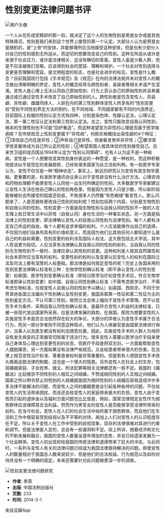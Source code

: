 # 性别变更法律问题书评

![用户头像](https://img2.doubanio.com/icon/u162824602-1.jpg)

一个人从在形成受精卵的那一刻，就决定了这个人的生物性别是男是女亦或是其他特殊情况，性别是我们来到这个世界上接受的第一个认定。大部分人认为是男是女是随机的，是“上帝”的安排，并能够理所应当地接受这种安排，但是也有少部分人对自己的性别感到无所适从，而迫切的想要改变自己的性别。这种无所适从或许是来源于社会压力，或许是法律相关，这没有确切的答案。变性人虽是少数人群，但是不应该被我们忽略，应该得到社会的宽容、理解和保护。一个社会对性别选择与变更是否理解和宽容，是文明程度的标志，也是社会进步的标志。变性是什么概念？目前我国现行包括《手术规范》及《规范》在内的法律法规并未对变性人的概念做出清晰明确的界定，变性人的概念经常与跨性别者、易装者等相关术语产生混淆。变性人是心理上无法认同自己原始性别、行为上否认自己的原始性别并且希冀通过或已通过变性手术改变了自己原始性别的人。跨性别者是包含变性人、异装癖、异性癖、雌雄同体人、人妖在内的第三性别群体变性人所享有的“性别变更权”受到不同性别界定方法的制约，在不同地域、不同国家都有不同的内涵界定。目前国际上权威的性别认定方式有四种，分别是染色体、性腺认定法，心理认定法，第一第二性征认定法和第三性别认定法。总之，变性只能改变自我认同性别，根本的生理性别也不可能“回炉重造”。而这种渴望变为异性的心理是否属于医学疾病呢？在传统观念上性别变更属于“异性病”，何欧尼格概括出易性癖的4个特征：①深信自己内在是异性；②声称自己是异性，但身躯发育并非异性；③要求医学改变躯体成为自己所认定的性别；④希望周围人按其体验的性别接受自己。后来世卫组织成员国丛1994年认定为“性别认同障碍”。也有人认为这不是一种疾病，变性是一个人想要改变其性别身份表达的一种愿望，是一种权利，而这种积极地提法似乎是现在的发展趋势，己经有很多国家为此立法和判例。有一些医学专家认为，变性不仅仅是一种“精神状态”。事实上，新近的研究认为变性有其生物学基础。更重要的是，标准医学通讯协议承认对于变性欲没有什么治疗方法。心理咨询和药物处理都不能使变性人认同他一出生时所确定的性别。大多数医学专家都建议让变性人生活在他自己确认的性别角色里。但是因为变性人只是少数，所以新阶段能够被社会所接受的程度还较低，不免很多人仍然戴“有色眼镜”看变性人。那么问题来了，人是否拥有更改自己性别的权利呢？性别包括两个内容，分别是生物性别和自我认同的性别。性别变更一方面是指生物性别与自我认同的性别不一致的人在生理上和日常生活中以异性（自我认同）身份生活的一种事实状态，另一方面是指法律上的性别变更，即法律确认变性人的自我认同性别为法律性别。每个人都有决定自己命运的自由，每个人都有追求幸福的权利。个人应该能够作出自己的选择，不仅因为他们自身所具有的价值和意义，而且因为他们比其他任何人都知道什么是自己的利益和需要。性别变更的权利涉及国际人权法，这大致包括五大学说，其中人性说更为贴切。人应当享有法律确认其自我认同的性别的权利，当自我认同的性别与生物性别不一致时，法律应承认其性别的变更。这种权利是人按其自然属性和社会本质所应当享有的权利。变更性别的权利以及变更以后变性人的权利在国际立法及司法上都有深厚的人权基础。那法律是如何规定变性的呢？历史上各国采用的性别变更法律确认标准有三种：生物学性别确认标准（即不承认变性人的性别变更）如泰国、医学性别变更确认标准（即经过医学治疗如变性手术后，符合生物学标准即承认性别变更）如中国、自我认同性别确认标准（不需考虑医学治疗、不需考虑生物标准，仅按变性人自我认同的性别予以确认）如英国、西班牙。不同于世界其他各国立法偏向于性别确认及性别变更，我国采取第一性征和第二性征为主的性别鉴定方法，不认可第三性别，故而立法总体上偏向于变性手术管理。而不以变性手术为条件、采用自我认同性别确认标准，是最符合变性人利益的法律标准，已被一些现代发达国家所采用，应是法律发展的趋势。在我国，医院为想要变性的人实施变性手术是否合法依然存在较大的争论，大部分的学者认为变性手术属于合法行为，而另一部分学者则不同意这种观点，他们认为人体器官是由国家法律进行保护，当事人以及医生都没有权利去随意处置，因此，实施变性手术的人群人为地将没有发生病变的正常器官切除属于违法行为。很多变性人需要以医学治疗手段来使自己身体及心理达到变更性别的状态，但医疗手段是把双刃剑，一方面能帮助变性人摆脱痛苦，另一方面如果没有法律严格规范，又会给患者带来很大的伤害。在法律上规范变性治疗标准、尊重患者权利是非常重要的。但是若有人想因变性手术改头换面逃脱法律的制裁，这也是一个很大的隐患。另外变性人在社会上的生存，包括婚姻家庭、子女抚养、就业、刑法犯罪等相关法律都还有一些不足。我国的《婚姻法》比较推崇不同性别的人相互之间结婚，不赞成相同性别的人互相之间结婚。国家之所以明令禁止同性别的人结婚就是因为相同性别的人结婚后容易造成许许多多法律不能解决的问题，而变性人之间的婚姻更是会引起各种各样的问题。不仅给变性人的生活带来困扰，而且还会给变性人的家庭带来极大的负担。变性人由于变性而引起的退休金以及福利方面问题也比比皆是，例如，国家法律规定女性作为弱势群体应该保障其合法利益，然而作为男变女的变性人是否能够享受法律所带来的权利。在当今社会，变性人在人们的社会生活中始终属于弱势群体，而且他们在生活和工作中很容易受到歧视以及不平等的对待，再加上人们对变性人的认识程度存在不足，所以关于变性人在工作中受到的歧视现象，现存的法律很难对其进行约束和调节。但是法律是人定的，总会有一些漏洞和不足。综上所诉，随着经济和文化的不断发展和融合，我国的变性人数量呈逐年增加的态势，并且已经逐渐发展为一个社会群体。变性人的出现却给我国的传统法律和道德带来了巨大的冲击，与此同时，一系列与变性人有关的法律问题已经成为我国法律亟待解决的问题。即使变性人的数量相对于我国总人数来说较少，但是他们的合法权益、行为规范以及如何对待并没有一个明确的规定。未来还需要针对此问题做更深一步的调查。

![性别变更法律问题研究](https://img3.doubanio.com/view/subject/l/public/s28322833.jpg)

- **作者**: 李燕
- **出版**: 中国法制出版社
- **页数**: 233
- **时间**: 2014-3-1

来自豆瓣App
<!-- tcd_original_link https://m.douban.com/book/review/12917034/ -->
